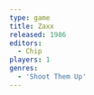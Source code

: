 ```yaml
---
type: game
title: Zaxx
released: 1986
editors: 
  - Chip
players: 1
genres:
  - 'Shoot Them Up'
---
```

